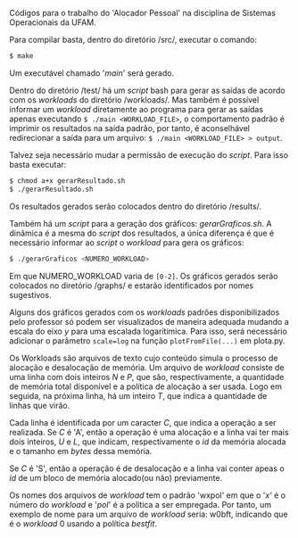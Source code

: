 Códigos para o trabalho do 'Alocador Pessoal' na disciplina de Sistemas Operacionais da UFAM.

Para compilar basta, dentro do diretório /src/, executar o comando:

```sh
$ make
```

Um executável chamado '*main*' será gerado.

Dentro do diretório /test/ há um *script* bash para gerar as saídas de acordo com os *workloads* do diretório /workloads/. Mas também é possível informar um *workload* diretamente ao programa para gerar as saídas apenas executando `$ ./main <WORKLOAD_FILE>`, o comportamento padrão é imprimir os resultados na saída padrão, por tanto, é aconselhável redirecionar a saída para um arquivo: `$ ./main <WORKLOAD_FILE> > output`.

Talvez seja necessário mudar a permissão de execução do *script*. Para isso basta executar:

```sh
$ chmod a+x gerarResultado.sh
$ ./gerarResultado.sh
```

Os resultados gerados serão colocados dentro do diretório /results/.

Também há um *script* para a geração dos gráficos: *gerarGraficos.sh*. A dinâmica é a mesma do *script* dos resultados, a única diferença é que é necessário informar ao *script* o *workload* para gera os gráficos:

```sh
$ ./gerarGraficos <NUMERO_WORKLOAD>
```

Em que NUMERO_WORKLOAD varia de `[0-2]`. Os gráficos gerados serão colocados no diretório /graphs/ e estarão identificados por nomes sugestivos.

Alguns dos gráficos gerados com os *workloads* padrões disponibilizados pelo professor só podem ser visualizados de maneira adequada mudando a escala do eixo $y$ para uma escalada logarítimica. Para isso, será necessário adicionar o parâmetro `scale=log` na função `plotFromFile(...)` em plota.py.

Os Workloads são arquivos de texto cujo conteúdo simula o processo de alocação e desalocação de memória. Um arquivo de *workload* consiste de uma linha com dois inteiros $N$ e $P$, que são, respectivamente, a quantidade de memória total disponível e a política de alocação a ser usada. Logo em seguida, na próxima linha, há um inteiro $T$, que indica a quantidade de linhas que virão.

Cada linha é identificada por um caracter $C$, que indica a operação a ser realizada. Se $C$ é 'A', então a operação é uma alocação e a linha vai ter mais dois inteiros, $U$ e $L$, que indicam, respectivamente o $id$ da memória alocada e o tamanho em *bytes* dessa memória.

Se $C$ é  'S', então a operação é de desalocação e a linha vai conter apeas o $id$ de um bloco de memória alocado(ou não) previamente.

Os nomes dos arquivos de *workload* tem o padrão 'wxpol' em que o '*x'* é o número do *workload* e '*pol*' é a política a ser empregada. Por tanto, um exemplo de nome para um arquivo de *workload* seria: w0bft, indicando que é o *workload* 0 usando a política *bestfit*.